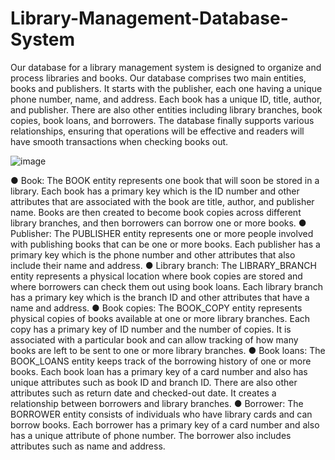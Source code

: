 # Library-Management-Database-System

Our database for a library management system is designed to organize and process libraries and books. Our database comprises two main entities, books and publishers. It starts with the publisher, each one having a unique phone number, name, and address. Each book has a unique ID, title, author, and publisher. There are also other entities including library branches, book copies, book loans, and borrowers. The database finally supports various relationships, ensuring that operations will be effective and readers will have smooth transactions when checking books out.

![image](https://github.com/bhattaraimuna/Library-Management-Database-System/assets/112001777/62f2e15d-3e13-451e-950f-4f2a4494ccd7)

●	Book: The BOOK entity represents one book that will soon be stored in a library. Each book has a primary key which is the ID number and other attributes that are associated with the book are title, author, and publisher name. Books are then created to become book copies across different library branches, and then borrowers can borrow one or more books. 
●	Publisher: The PUBLISHER entity represents one or more people involved with publishing books that can be one or more books. Each publisher has a primary key which is the phone number and other attributes that also include their name and address. 
●	Library branch: The LIBRARY_BRANCH entity represents a physical location where book copies are stored and where borrowers can check them out using book loans. Each library branch has a primary key which is the branch ID and other attributes that have a name and address. 
●	Book copies: The BOOK_COPY entity represents physical copies of books available at one or more library branches. Each copy has a primary key of ID number and the number of copies. It is associated with a particular book and can allow tracking of how many books are left to be sent to one or more library branches.
●	Book loans: The BOOK_LOANS entity keeps track of the borrowing history of one or more books. Each book loan has a primary key of a card number and also has unique attributes such as book ID and branch ID. There are also other attributes such as return date and checked-out date. It creates a relationship between borrowers and library branches.
●	Borrower: The BORROWER entity consists of individuals who have library cards and can borrow books. Each borrower has a primary key of a card number and also has a unique attribute of phone number. The borrower also includes attributes such as name and address. 

